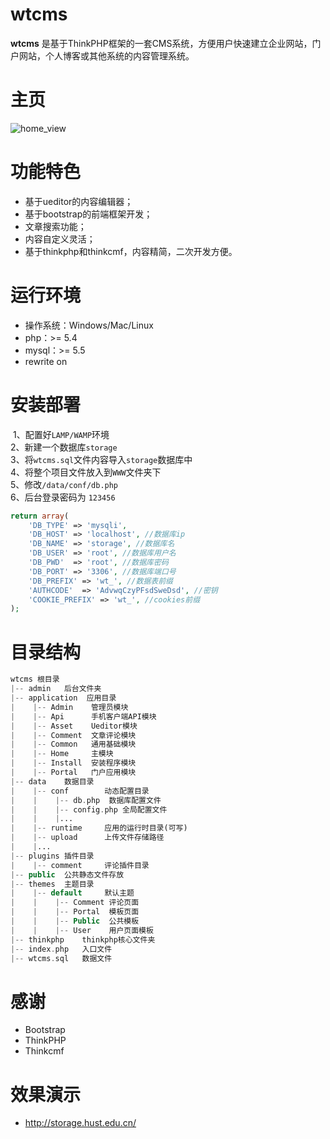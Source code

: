 # wtcms
**wtcms** 是基于ThinkPHP框架的一套CMS系统，方便用户快速建立企业网站，门户网站，个人博客或其他系统的内容管理系统。<br>
# 主页
![home_view](https://github.com/taosir/wtcms/blob/master/public/images/home.png)<br>
# 功能特色
- 基于ueditor的内容编辑器；<br>
- 基于bootstrap的前端框架开发；<br>
- 文章搜索功能；<br>
- 内容自定义灵活；<br>
- 基于thinkphp和thinkcmf，内容精简，二次开发方便。<br>
# 运行环境<br>
- 操作系统：Windows/Mac/Linux <br>
- php：>= 5.4<br>
- mysql：>= 5.5<br>
- rewrite on <br>
# 安装部署<br>
  1、配置好`LAMP/WAMP`环境<br>
  2、新建一个数据库`storage`<br>
  3、将`wtcms.sql`文件内容导入`storage`数据库中<br>
  4、将整个项目文件放入到`WWW`文件夹下<br>
  5、修改`/data/conf/db.php`<br>
  6、后台登录密码为 `123456` <br>
```php
return array(
    'DB_TYPE' => 'mysqli', 
    'DB_HOST' => 'localhost', //数据库ip
    'DB_NAME' => 'storage', //数据库名
    'DB_USER' => 'root', //数据库用户名
    'DB_PWD'  => 'root', //数据库密码
    'DB_PORT' => '3306', //数据库端口号
    'DB_PREFIX' => 'wt_', //数据表前缀
    'AUTHCODE'  => 'AdvwqCzyPFsdSweDsd', //密钥
    'COOKIE_PREFIX' => 'wt_', //cookies前缀
);
```
# 目录结构  
```php
wtcms 根目录
|-- admin   后台文件夹
|-- application  应用目录
|    |-- Admin    管理员模块
|    |-- Api      手机客户端API模块
|    |-- Asset    Ueditor模块
|    |-- Comment  文章评论模块
|    |-- Common   通用基础模块
|    |-- Home     主模块
|    |-- Install  安装程序模块        
|    |-- Portal   门户应用模块 
|-- data    数据目录
|    |-- conf        动态配置目录
|    |    |-- db.php  数据库配置文件
|    |    |-- config.php 全局配置文件
|    |    |...
|    |-- runtime     应用的运行时目录(可写)
|    |-- upload      上传文件存储路径
|    |...
|-- plugins 插件目录
|    |-- comment     评论插件目录
|-- public  公共静态文件存放
|-- themes  主题目录
|    |-- default     默认主题
|    |    |-- Comment 评论页面
|    |    |-- Portal  模板页面
|    |    |-- Public  公共模板
|    |    |-- User    用户页面模板
|-- thinkphp    thinkphp核心文件夹
|-- index.php   入口文件
|-- wtcms.sql   数据文件
```    
# 感谢<br>
- Bootstrap<br>
- ThinkPHP<br>
- Thinkcmf<br>
# 效果演示
- http://storage.hust.edu.cn/

